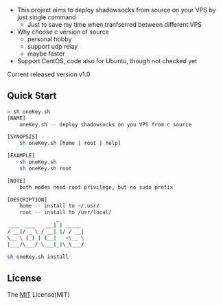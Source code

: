 - This project aims to deploy shadowsocks from source on your VPS by just single command
    - Just to save my time when tranfserred between different VPS
- Why choose c version of source
    - personal hobby
    - support udp relay
    - maybe faster
- Support CentOS, code also for Ubuntu, though not checked yet

Current released version v1.0

## Quick Start
```bash
> sh oneKey.sh
[NAME]
    oneKey.sh -- deploy shadowsocks on you VPS from c source

[SYNOPSIS]
    sh oneKey.sh [home | root | help]

[EXAMPLE]
    sh oneKey.sh
    sh oneKey.sh root

[NOTE]
    both modes need root privilege, but no sudo prefix

[DESCRIPTION]
    home -- install to ~/.usr/
    root -- install to /usr/local/
                _
 ___  ___   ___| | _____
/ __|/ _ \ / __| |/ / __|
\__ \ (_) | (__|   <\__ \
|___/\___/ \___|_|\_\___/
```

```bash
sh oneKey.sh install
```

## License
The [MIT](https://github.com/xiangp126/let-ss/blob/master/LICENSE.txt) License(MIT)
